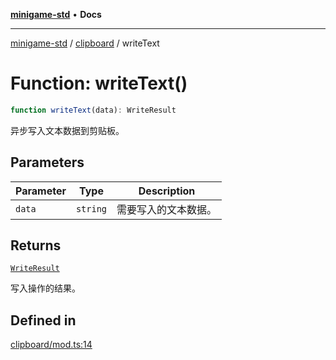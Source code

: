 [**minigame-std**](../../../README.md) • **Docs**

***

[minigame-std](../../../README.md) / [clipboard](../README.md) / writeText

# Function: writeText()

```ts
function writeText(data): WriteResult
```

异步写入文本数据到剪贴板。

## Parameters

| Parameter | Type | Description |
| ------ | ------ | ------ |
| `data` | `string` | 需要写入的文本数据。 |

## Returns

[`WriteResult`](../type-aliases/WriteResult.md)

写入操作的结果。

## Defined in

[clipboard/mod.ts:14](https://github.com/JiangJie/minigame-std/blob/1187f9b62000e3d29782e461fb54ceb4107f512c/src/std/clipboard/mod.ts#L14)
